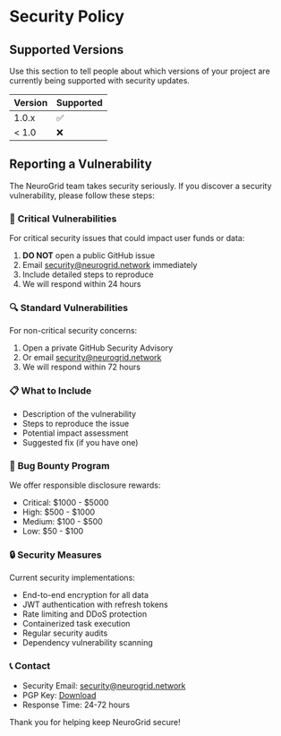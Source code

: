 # Security Policy

## Supported Versions

Use this section to tell people about which versions of your project are currently being supported with security updates.

| Version | Supported          |
| ------- | ------------------ |
| 1.0.x   | :white_check_mark: |
| < 1.0   | :x:                |

## Reporting a Vulnerability

The NeuroGrid team takes security seriously. If you discover a security vulnerability, please follow these steps:

### 🚨 **Critical Vulnerabilities**
For critical security issues that could impact user funds or data:

1. **DO NOT** open a public GitHub issue
2. Email security@neurogrid.network immediately
3. Include detailed steps to reproduce
4. We will respond within 24 hours

### 🔍 **Standard Vulnerabilities**
For non-critical security concerns:

1. Open a private GitHub Security Advisory
2. Or email security@neurogrid.network
3. We will respond within 72 hours

### 📋 **What to Include**
- Description of the vulnerability
- Steps to reproduce the issue
- Potential impact assessment
- Suggested fix (if you have one)

### 🎁 **Bug Bounty Program**
We offer responsible disclosure rewards:
- Critical: $1000 - $5000
- High: $500 - $1000  
- Medium: $100 - $500
- Low: $50 - $100

### 🔒 **Security Measures**
Current security implementations:
- End-to-end encryption for all data
- JWT authentication with refresh tokens
- Rate limiting and DDoS protection
- Containerized task execution
- Regular security audits
- Dependency vulnerability scanning

### 📞 **Contact**
- Security Email: security@neurogrid.network
- PGP Key: [Download](https://neurogrid.network/pgp-key.asc)
- Response Time: 24-72 hours

Thank you for helping keep NeuroGrid secure!